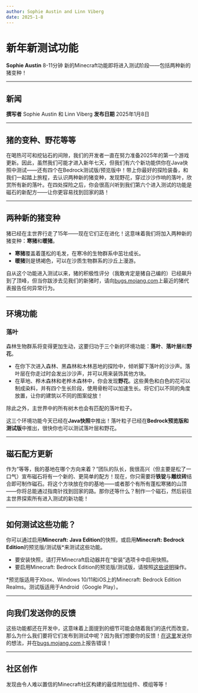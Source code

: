 ```yaml
---
author: Sophie Austin and Linn Viberg
date: 2025-1-8
---
```


# 新年新测试功能

**Sophie Austin**
8-11分钟
新的Minecraft功能即将进入测试阶段——包括两种新的猪变种！

---

## 新闻

**撰写者**
Sophie Austin 和 Linn Viberg
**发布日期**
2025年1月8日

---

## 猪的变种、野花等等

在喝热可可和挖钻石的间隙，我们的开发者一直在努力准备2025年的第一个游戏更新。因此，虽然我们可能才进入新年七天，但我们有六个新功能供你在Java快照中测试——还有四个在Bedrock测试版/预览版中！带上你最好的探险装备，和我们一起踏上旅程，去认识两种新的猪变种，发现野花，穿过沙沙作响的落叶，欣赏所有新的落叶。在四处探险之后，你会很高兴听到我们第六个进入测试的功能是磁石的新配方——让你更容易找到回家的路！

---

## 两种新的猪变种

猪已经在主世界行走了15年——现在它们正在进化！这意味着我们将加入两种新的猪变种：**寒猪**和**暖猪**。  

- **寒猪**覆盖着蓬松的毛发，在寒冷的生物群系中茁壮成长。
- **暖猪**则是锈褐色，可以在沙质生物群系的沙丘上漫游。

自从这个功能进入测试以来，猪的积极性评分（我敢肯定是猪自己编的）已经飙升到了顶峰，但当你跋涉去见我们的新猪时，请向[bugs.mojang.com](https://bugs.mojang.com)上最近的猪代表报告任何异常行为。

---

## 环境功能

### 落叶

森林生物群系将变得更加生动，这要归功于三个新的环境功能：**落叶**、**落叶层**和**野花**。

- 在你下次进入森林、黑森林和木林恶地的探险中，倾听脚下落叶的沙沙声。落叶层在你走过时会发出沙沙声，并可以用来装饰其他方块。  
- 在草地、桦木森林和老桦木森林中，你会发现**野花**。这些黄色和白色的花可以制成染料，并有四个生长阶段，使用骨粉可以加速生长。将它们以不同的角度放置，让你的建筑以不同的图案绽放！  

除此之外，主世界中的所有树木也会有匹配的落叶粒子。

这三个环境功能今天已经在**Java快照**中推出！落叶粒子已经在**Bedrock预览版和测试版**中推出，很快你也可以测试落叶层和野花。

---

## 磁石配方更新

作为“等等，我的基地在哪个方向来着？”团队的队长，我很高兴（但主要是松了一口气）宣布磁石将有一个新的、更简单的配方！现在，你只需要将**铁锭**与**雕纹砖**结合即可制作磁石。将这个方块放在你的基地——或者那个有所有蓬松寒猪的山顶——你将总能通过指南针找到回家的路。那你还等什么？制作一个磁石，然后前往主世界探索所有进入测试的新功能！

---

## 如何测试这些功能？

你可以通过启用**Minecraft: Java Edition**的快照，或启用**Minecraft: Bedrock Edition**的预览版/测试版*来测试这些功能。  

- 要安装快照，请打开Minecraft启动器并在“安装”选项卡中启用快照。  
- 要启用Minecraft: Bedrock Edition的预览版/测试版，请按照[这些说明](https://example.com)操作。  

*预览版适用于Xbox、Windows 10/11和iOS上的Minecraft: Bedrock Edition Realms。测试版适用于Android（Google Play）。

---

## 向我们发送你的反馈

这些功能都还在开发中，这意味着上面提到的细节可能会随着我们的迭代而改变。那么为什么我们要将它们发布到测试中呢？因为我们想要你的反馈！[在这里](https://example.com/feedback)发送你的想法，并在[bugs.mojang.com](https://bugs.mojang.com)上报告错误！

---

## 社区创作

发现由令人难以置信的Minecraft社区构建的最佳附加组件、模组等等！
